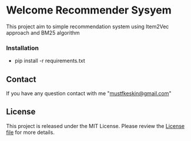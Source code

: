 # Welcome Recommender Sysyem

This project aim to simple recommendation system using Item2Vec approach and BM25 algorithm

### Installation
* pip install -r requirements.txt

## Contact

If you have any question contact with me "mustfkeskin@gmail.com"

## License

This project is released under the MIT License. Please review the [License file](LICENSE) for more details.
